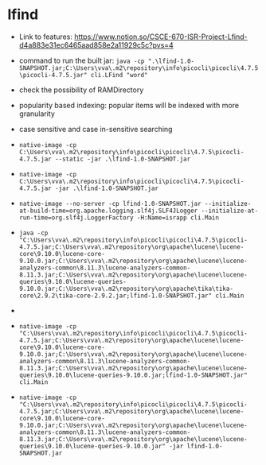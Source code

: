 # lfind

- Link to features: https://www.notion.so/CSCE-670-ISR-Project-Lfind-d4a883e31ec6465aad858e2a11929c5c?pvs=4
- command to run the built jar: `java -cp ".\lfind-1.0-SNAPSHOT.jar;C:\Users\vva\.m2\repository\info\picocli\picocli\4.7.5\picocli-4.7.5.jar" cli.LFind "word"`
- check the possibility of RAMDirectory
- popularity based indexing: popular items will be indexed with more granularity
- case sensitive and case in-sensitive searching
- `native-image -cp C:\Users\vva\.m2\repository\info\picocli\picocli\4.7.5\picocli-4.7.5.jar --static -jar .\lfind-1.0-SNAPSHOT.jar`
- `native-image -cp C:\Users\vva\.m2\repository\info\picocli\picocli\4.7.5\picocli-4.7.5.jar -jar .\lfind-1.0-SNAPSHOT.jar`
- `native-image --no-server -cp lfind-1.0-SNAPSHOT.jar --initialize-at-build-time=org.apache.logging.slf4j.SLF4JLogger --initialize-at-run-time=org.slf4j.LoggerFactory -H:Name=israpp cli.Main`

- `java -cp "C:\Users\vva\.m2\repository\info\picocli\picocli\4.7.5\picocli-4.7.5.jar;C:\Users\vva\.m2\repository\org\apache\lucene\lucene-core\9.10.0\lucene-core-9.10.0.jar;C:\Users\vva\.m2\repository\org\apache\lucene\lucene-analyzers-common\8.11.3\lucene-analyzers-common-8.11.3.jar;C:\Users\vva\.m2\repository\org\apache\lucene\lucene-queries\9.10.0\lucene-queries-9.10.0.jar;C:\Users\vva\.m2\repository\org\apache\tika\tika-core\2.9.2\tika-core-2.9.2.jar;lfind-1.0-SNAPSHOT.jar" cli.Main`
- 
- `native-image -cp "C:\Users\vva\.m2\repository\info\picocli\picocli\4.7.5\picocli-4.7.5.jar;C:\Users\vva\.m2\repository\org\apache\lucene\lucene-core\9.10.0\lucene-core-9.10.0.jar;C:\Users\vva\.m2\repository\org\apache\lucene\lucene-analyzers-common\8.11.3\lucene-analyzers-common-8.11.3.jar;C:\Users\vva\.m2\repository\org\apache\lucene\lucene-queries\9.10.0\lucene-queries-9.10.0.jar;lfind-1.0-SNAPSHOT.jar" cli.Main`
- `native-image -cp "C:\Users\vva\.m2\repository\info\picocli\picocli\4.7.5\picocli-4.7.5.jar;C:\Users\vva\.m2\repository\org\apache\lucene\lucene-core\9.10.0\lucene-core-9.10.0.jar;C:\Users\vva\.m2\repository\org\apache\lucene\lucene-analyzers-common\8.11.3\lucene-analyzers-common-8.11.3.jar;C:\Users\vva\.m2\repository\org\apache\lucene\lucene-queries\9.10.0\lucene-queries-9.10.0.jar" -jar lfind-1.0-SNAPSHOT.jar`